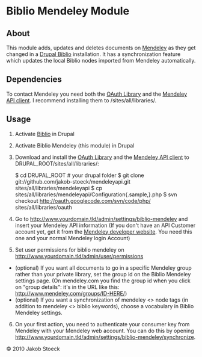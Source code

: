 Biblio Mendeley Module
======================

About
-----

This module adds, updates and deletes documents on [Mendeley][0] as they get changed in a [Drupal Biblio][1] installation. It has a synchronization feature which updates the local Biblio nodes imported from Mendeley automatically.

Dependencies
------------

To contact Mendeley you need both the [OAuth Library][4] and the [Mendeley API client][5]. I recommend installing them to /sites/all/libraries/.

Usage
-----

1. Activate [Biblio][3] in Drupal
2. Activate Biblio Mendeley (this module) in Drupal
3. Download and install the [OAuth Library][4] and the [Mendeley API client][5] to DRUPAL_ROOT/sites/all/libraries/:

    $ cd DRUPAL_ROOT # your drupal folder
    $ git clone git://github.com/jakob-stoeck/mendeleyapi.git sites/all/libraries/mendeleyapi
    $ cp sites/all/libraries/mendeleyapi/Configuration{.sample,}.php
    $ svn checkout http://oauth.googlecode.com/svn/code/php/ sites/all/libraries/oauth

4. Go to http://www.yourdomain.tld/admin/settings/biblio-mendeley and insert your Mendeley API information (If you don't have an API Customer account yet, get it from the [Mendeley developer website][1]. You need this one and your normal Mendeley login Account)
5. Set user permissions for biblio mendeley on http://www.yourdomain.tld/admin/user/permissions
  * (optional) If you want all documents to go in a specific Mendeley group rather than your private library, set the group id on the Biblio Mendeley settings page. (On mendeley.com you find the group id when you click on "group details": it's in the URL like this: http://www.mendeley.com/groups/ID-HERE/)
  * (optional) If you want a synchronization of mendeley <> node tags (in addition to mendeley <> biblio keywords), choose a vocabulary in Biblio Mendeley settings.
6. On your first action, you need to authenticate your consumer key from Mendeley with your Mendeley web account. You can do this by opening http://www.yourdomain.tld/admin/settings/biblio-mendeley/synchronize.

[0]: http://www.mendeley.com/
[1]: http://drupal.org/project/biblio
[2]: https://dev.mendeley.com/applications/register/
[3]: http://drupal.org/project/biblio
[4]: http://code.google.com/p/oauth/
[5]: http://github.com/jakob-stoeck/mendeleyapi

© 2010 Jakob Stoeck